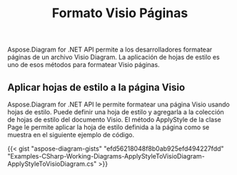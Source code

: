 ﻿---
title: Formato Visio Páginas
type: docs
weight: 60
url: /es/net/format-visio-pages/
description: Esta sección explica cómo aplicar estilos a una página visio con Aspose.Diagram.
---
Aspose.Diagram for .NET API permite a los desarrolladores formatear páginas de un archivo Visio Diagram. La aplicación de hojas de estilo es uno de esos métodos para formatear Visio páginas.
## **Aplicar hojas de estilo a la página Visio**
Aspose.Diagram for .NET API le permite formatear una página Visio usando hojas de estilo. Puede definir una hoja de estilo y agregarla a la colección de hojas de estilo del documento Visio. El método ApplyStyle de la clase Page le permite aplicar la hoja de estilo definida a la página como se muestra en el siguiente ejemplo de código.

{{< gist "aspose-diagram-gists" "efd56218048f8b0ab925efd494227fdd" "Examples-CSharp-Working-Diagrams-ApplyStyleToVisioDiagram-ApplyStyleToVisioDiagram.cs" >}}
